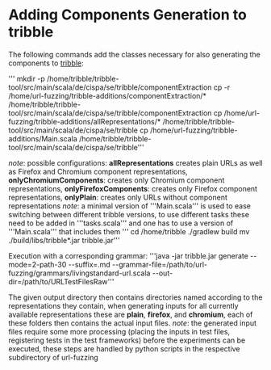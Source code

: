 # Adding Components Generation to tribble

The following commands add the classes necessary for also generating the components to [tribble](https://github.com/havrikov/tribble/):

'''
mkdir -p /home/tribble/tribble-tool/src/main/scala/de/cispa/se/tribble/componentExtraction
cp -r /home/url-fuzzing/tribble-additions/componentExtraction/* /home/tribble/tribble-tool/src/main/scala/de/cispa/se/tribble/componentExtraction
cp /home/url-fuzzing/tribble-additions/allRepresentations/* /home/tribble/tribble-tool/src/main/scala/de/cispa/se/tribble
cp /home/url-fuzzing/tribble-additions/Main.scala /home/tribble/tribble-tool/src/main/scala/de/cispa/se/tribble'''

*note*: possible configurations: **allRepresentations** creates plain URLs as well as Firefox and Chromium component representations, **onlyChromiumComponents**: creates only Chromium component representations, **onlyFirefoxComponents**: creates only Firefox component representations, **onlyPlain**: creates only URLs without component representations
*note*: a minimal version of '''Main.scala''' is used to ease switching between different tribble versions, to use different tasks these need to be added in '''tasks.scala''' and one has to use a version of '''Main.scala''' that includes them
'''
cd /home/tribble
./gradlew build
mv ./build/libs/tribble\*.jar tribble.jar'''

Execution with a corresponding grammar:
'''java -jar tribble.jar generate --mode=2-path-30 --suffix=.md --grammar-file=/path/to/url-fuzzing/grammars/livingstandard-url.scala --out-dir=/path/to/URLTestFilesRaw'''

The given output directory then contains directories named according to the representations they contain, when generating inputs for all currently available representations these are **plain**, **firefox**, and **chromium**, each of these folders then contains the actual input files.
*note*: the generated input files require some more processing (placing the inputs in test files, registering tests in the test frameworks) before the experiments can be executed, these steps are handled by python scripts in the respective subdirectory of url-fuzzing 